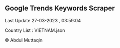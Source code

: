 

## Google Trends Keywords Scraper 
 
Last Update 27-03-2023 , 03:59:04

Country List :
VIETNAM.json



© Abdul Muttaqin 

